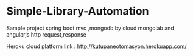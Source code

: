 # Simple-Library-Automation

Sample project spring boot mvc ,mongodb by cloud mongolab and angularjs http request,response

Heroku cloud platform link : http://kutupaneotomasyon.herokuapp.com/
